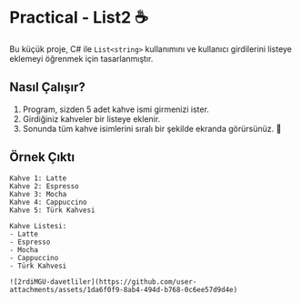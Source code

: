 # Practical - List2 ☕

Bu küçük proje, C# ile `List<string>` kullanımını ve kullanıcı girdilerini listeye eklemeyi öğrenmek için tasarlanmıştır.

## Nasıl Çalışır?

1. Program, sizden 5 adet kahve ismi girmenizi ister.
2. Girdiğiniz kahveler bir listeye eklenir.
3. Sonunda tüm kahve isimlerini sıralı bir şekilde ekranda görürsünüz. 🎉

## Örnek Çıktı

```plaintext
Kahve 1: Latte
Kahve 2: Espresso
Kahve 3: Mocha
Kahve 4: Cappuccino
Kahve 5: Türk Kahvesi

Kahve Listesi:
- Latte
- Espresso
- Mocha
- Cappuccino
- Türk Kahvesi

![2rdiMGU-davetliler](https://github.com/user-attachments/assets/1da6f0f9-8ab4-494d-b768-0c6ee57d9d4e)
